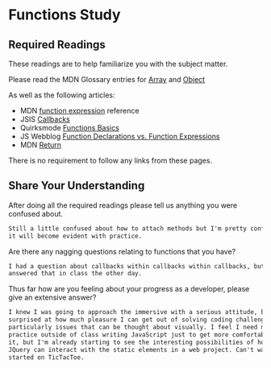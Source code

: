 # Functions Study

## Required Readings

These readings are to help familiarize you with the subject matter.

Please read the MDN Glossary entries for [Array](https://developer.mozilla.org/en-US/docs/Glossary/array) and [Object](https://developer.mozilla.org/en-US/docs/Glossary/Object)

As well as the following articles:

-   MDN [function expression](https://developer.mozilla.org/en-US/docs/Web/JavaScript/Reference/Operators/function) reference
-   JSIS [Callbacks](http://javascriptissexy.com/understand-javascript-callback-functions-and-use-them/)
-   Quirksmode [Functions Basics](http://www.quirksmode.org/js/function.html)
-   JS Webblog [Function Declarations vs. Function Expressions](https://javascriptweblog.wordpress.com/2010/07/06/function-declarations-vs-function-expressions/)
-   MDN [Return](https://developer.mozilla.org/en-US/docs/Web/JavaScript/Reference/Statements/return)

There is no requirement to follow any links from these pages.

## Share Your Understanding

After doing all the required readings please tell us anything you were confused about.

```md
Still a little confused about how to attach methods but I'm pretty confident
it will become evident with practice.
```

Are there any nagging questions relating to functions that you have?

```md
I had a question about callbacks within callbacks within callbacks, but Jeff
answered that in class the other day.
```

Thus far how are you feeling about your progress as a developer, please give
an extensive answer?

```md
I knew I was going to approach the immersive with a serious attitude, but I'm
surprised at how much pleasure I can get out of solving coding challenges,
particularly issues that can be thought about visually. I feel I need more
practice outside of class writing JavaScript just to get more comfortable with
it, but I'm already starting to see the interesting possibilities of how JS and
JQuery can interact with the static elements in a web project. Can't wait to get
started on TicTacToe.
```
